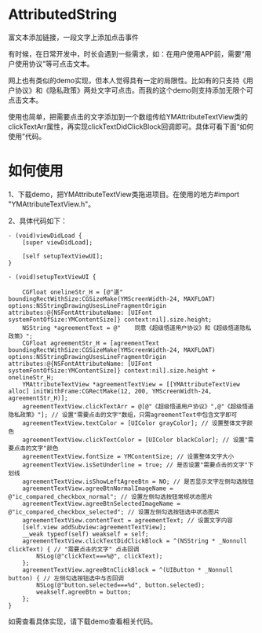 # AttributedString
富文本添加链接，一段文字上添加点击事件

有时候，在日常开发中，时长会遇到一些需求，如：在用户使用APP前，需要“用户使用协议”等可点击文本。

网上也有类似的demo实现，但本人觉得具有一定的局限性。比如有的只支持《用户协议》和《隐私政策》两处文字可点击。而我的这个demo则支持添加无限个可点击文本。

使用也简单，把需要点击的文字添加到一个数组传给YMAttributeTextView类的clickTextArr属性，再实现clickTextDidClickBlock回调即可。具体可看下面“如何使用”代码。

# 如何使用

1、下载demo，把YMAttributeTextView类拖进项目。在使用的地方#import "YMAttributeTextView.h"。

2、具体代码如下：
```
- (void)viewDidLoad {
    [super viewDidLoad];
    
    [self setupTextViewUI];
}

- (void)setupTextViewUI {
    
    CGFloat onelineStr_H = [@"道" boundingRectWithSize:CGSizeMake(YMScreenWidth-24, MAXFLOAT) options:NSStringDrawingUsesLineFragmentOrigin attributes:@{NSFontAttributeName: [UIFont systemFontOfSize:YMContentSize]} context:nil].size.height;
    NSString *agreementText = @"    同意《超级悟道用户协议》和《超级悟道隐私政策》";
    CGFloat agreementStr_H = [agreementText boundingRectWithSize:CGSizeMake(YMScreenWidth-24, MAXFLOAT) options:NSStringDrawingUsesLineFragmentOrigin attributes:@{NSFontAttributeName: [UIFont systemFontOfSize:YMContentSize]} context:nil].size.height + onelineStr_H;
    YMAttributeTextView *agreementTextView = [[YMAttributeTextView alloc] initWithFrame:CGRectMake(12, 200, YMScreenWidth-24, agreementStr_H)];
    agreementTextView.clickTextArr = @[@"《超级悟道用户协议》",@"《超级悟道隐私政策》"]; // 设置"需要点击的文字"数组，只需agreementText中包含文字即可
    agreementTextView.textColor = [UIColor grayColor]; // 设置整体文字颜色
    agreementTextView.clickTextColor = [UIColor blackColor]; // 设置"需要点击的文字"颜色
    agreementTextView.fontSize = YMContentSize; // 设置整体文字大小
    agreementTextView.isSetUnderline = true; // 是否设置"需要点击的文字"下划线
    agreementTextView.isShowLeftAgreeBtn = NO; // 是否显示文字左侧勾选按钮
    agreementTextView.agreeBtnNormalImageName = @"ic_compared_checkbox_normal"; // 设置左侧勾选按钮常规状态图片
    agreementTextView.agreeBtnSelectedImageName = @"ic_compared_checkbox_selected"; // 设置左侧勾选按钮选中状态图片
    agreementTextView.contentText = agreementText; // 设置文字内容
    [self.view addSubview:agreementTextView];
    __weak typeof(self) weakself = self;
    agreementTextView.clickTextDidClickBlock = ^(NSString * _Nonnull clickText) { // "需要点击的文字" 点击回调
        NSLog(@"clickText===%@", clickText);
    };
    agreementTextView.agreeBtnClickBlock = ^(UIButton * _Nonnull button) { // 左侧勾选按钮选中与否回调
        NSLog(@"button.selected===%d", button.selected);
        weakself.agreeBtn = button;
    };
}
```

如需查看具体实现，请下载demo查看相关代码。
